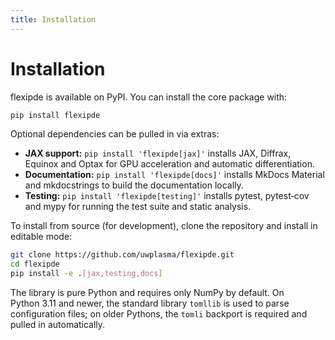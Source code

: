 ```yaml
---
title: Installation
---
```


# Installation

flexipde is available on PyPI.  You can install the core package with:

```bash
pip install flexipde
```

Optional dependencies can be pulled in via extras:

* **JAX support:** `pip install 'flexipde[jax]'` installs JAX, Diffrax, Equinox and Optax for GPU acceleration and automatic differentiation.
* **Documentation:** `pip install 'flexipde[docs]'` installs MkDocs Material and mkdocstrings to build the documentation locally.
* **Testing:** `pip install 'flexipde[testing]'` installs pytest, pytest‑cov and mypy for running the test suite and static analysis.

To install from source (for development), clone the repository and install in editable mode:

```bash
git clone https://github.com/uwplasma/flexipde.git
cd flexipde
pip install -e .[jax,testing,docs]
```

The library is pure Python and requires only NumPy by default.  On Python 3.11 and newer, the standard library `tomllib` is used to parse configuration files; on older Pythons, the `tomli` backport is required and pulled in automatically.